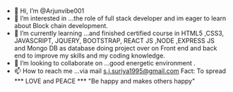 - 👋 Hi, I’m @Arjunvibe001 
- 👀 I’m interested in ...the role of full stack developer and im eager to learn about  Block chain development.
- 🌱 I’m currently learning ...and finished  certified course in HTML5 ,CSS3, JAVASCRIPT, JQUERY, BOOTSTRAP, REACT JS ,NODE  ,EXPRESS JS and Mongo DB as database doing project over on Front end and back end to improve my skills and my coding knowledge.
- 💞️ I’m looking to collaborate on ...good energetic environment .
- 📫 How to reach me ...via mail s.j.suriya1995@gmail.com
  Fact: To spread ***  LOVE and PEACE   ***  "Be happy and makes others happy"
<!---
Arjunvibe001/Arjunvibe001 is a ✨ special ✨ repository because its `README.md` (this file) appears on your GitHub profile.
You can click the Preview link to take a look at your changes.
--->

